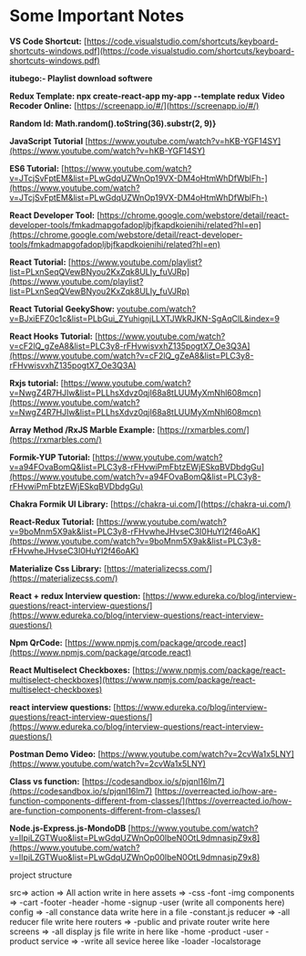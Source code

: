 # Some Important Notes


**VS Code Shortcut:**
[https://code.visualstudio.com/shortcuts/keyboard-shortcuts-windows.pdf](https://code.visualstudio.com/shortcuts/keyboard-shortcuts-windows.pdf)

**itubego:- Playlist download softwere**

**Redux Template: npx create-react-app my-app --template redux**
**Video Recoder Online:**
[https://screenapp.io/#/](https://screenapp.io/#/)


**Random Id: Math.random().toString(36).substr(2, 9)}**


**JavaScript Tutorial**
[https://www.youtube.com/watch?v=hKB-YGF14SY](https://www.youtube.com/watch?v=hKB-YGF14SY)


**ES6 Tutorial:**
[https://www.youtube.com/watch?v=JTcjSvFptEM&list=PLwGdqUZWnOp19VX-DM4oHtmWhDfWblFh-](https://www.youtube.com/watch?v=JTcjSvFptEM&list=PLwGdqUZWnOp19VX-DM4oHtmWhDfWblFh-)


**React Developer Tool:** 
[https://chrome.google.com/webstore/detail/react-developer-tools/fmkadmapgofadopljbjfkapdkoienihi/related?hl=en](https://chrome.google.com/webstore/detail/react-developer-tools/fmkadmapgofadopljbjfkapdkoienihi/related?hl=en)


**React Tutorial:**
[https://www.youtube.com/playlist?list=PLxnSeqQVewBNyou2KxZqk8ULIy_fuVJRp](https://www.youtube.com/playlist?list=PLxnSeqQVewBNyou2KxZqk8ULIy_fuVJRp)


**React Tutorial GeekyShow:**
[youtube.com/watch?v=BJxiEFZ0c1c&list=PLbGui_ZYuhignjLLXTJWkRJKN-SgAqClL&index=9](youtube.com/watch?v=BJxiEFZ0c1c&list=PLbGui_ZYuhignjLLXTJWkRJKN-SgAqClL&index=9)


**React Hooks Tutorial:** 
[https://www.youtube.com/watch?v=cF2lQ_gZeA8&list=PLC3y8-rFHvwisvxhZ135pogtX7_Oe3Q3A](https://www.youtube.com/watch?v=cF2lQ_gZeA8&list=PLC3y8-rFHvwisvxhZ135pogtX7_Oe3Q3A)


**Rxjs tutorial:**
[https://www.youtube.com/watch?v=NwgZ4R7HJIw&list=PLLhsXdvz0qjI68a8tLUUMyXmNhl608mcn](https://www.youtube.com/watch?v=NwgZ4R7HJIw&list=PLLhsXdvz0qjI68a8tLUUMyXmNhl608mcn)


**Array Method /RxJS Marble Example:**
[https://rxmarbles.com/](https://rxmarbles.com/)


**Formik-YUP Tutorial:**
[https://www.youtube.com/watch?v=a94FOvaBomQ&list=PLC3y8-rFHvwiPmFbtzEWjESkqBVDbdgGu](https://www.youtube.com/watch?v=a94FOvaBomQ&list=PLC3y8-rFHvwiPmFbtzEWjESkqBVDbdgGu)


**Chakra Formik UI Library:**
[https://chakra-ui.com/](https://chakra-ui.com/)


**React-Redux Tutorial:**
[https://www.youtube.com/watch?v=9boMnm5X9ak&list=PLC3y8-rFHvwheJHvseC3I0HuYI2f46oAK](https://www.youtube.com/watch?v=9boMnm5X9ak&list=PLC3y8-rFHvwheJHvseC3I0HuYI2f46oAK)


**Materialize Css Library:**
[https://materializecss.com/](https://materializecss.com/)

**React + redux Interview question:**
[https://www.edureka.co/blog/interview-questions/react-interview-questions/](https://www.edureka.co/blog/interview-questions/react-interview-questions/)

**Npm QrCode:**
[https://www.npmjs.com/package/qrcode.react](https://www.npmjs.com/package/qrcode.react)


**React Multiselect Checkboxes:**
[https://www.npmjs.com/package/react-multiselect-checkboxes](https://www.npmjs.com/package/react-multiselect-checkboxes)


**react interview questions:**
[https://www.edureka.co/blog/interview-questions/react-interview-questions/](https://www.edureka.co/blog/interview-questions/react-interview-questions/)


**Postman Demo Video:**
[https://www.youtube.com/watch?v=2cvWa1x5LNY](https://www.youtube.com/watch?v=2cvWa1x5LNY)

**Class vs function:**
[https://codesandbox.io/s/pjqnl16lm7](https://codesandbox.io/s/pjqnl16lm7)
[https://overreacted.io/how-are-function-components-different-from-classes/](https://overreacted.io/how-are-function-components-different-from-classes/)

**Node.js-Express.js-MondoDB**
[https://www.youtube.com/watch?v=IIpiLZGTWuo&list=PLwGdqUZWnOp00IbeN0OtL9dmnasipZ9x8](https://www.youtube.com/watch?v=IIpiLZGTWuo&list=PLwGdqUZWnOp00IbeN0OtL9dmnasipZ9x8)


project structure

src=>
    action => All action write in here
    assets => 
        -css
        -font
        -img
    components =>
        -cart
        -footer
        -header
        -home
        -signup
        -user
        (write all components here)
    config => 
        -all constance data write here in a file
        -constant.js
    reducer => 
        -all reducer file write here
    routers => 
        -public and private router write here
    screens => 
        -all display js file write in here
        like
        -home
        -product
        -user
        -product
    service => 
        -write all sevice heree like 
        -loader
        -localstorage
    
